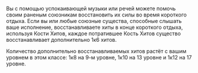 Вы с помощью успокаивающей музыки или речей можете помочь своим раненым союзникам восстановить их силы во время короткого отдыха. Если вы или любые союзные существа, способные слышать ваше исполнение, восстанавливаете хиты в конце короткого отдыха, используя Кости Хитов, каждое потратившее Кость Хитов существо восстанавливает дополнительно 1к6 хитов.

Количество дополнительно восстанавливаемых хитов растёт с вашим уровнем в этом классе: 1к8 на 9-м уровне, 1к10 на 13 уровне и 1к12 на 17 уровне.